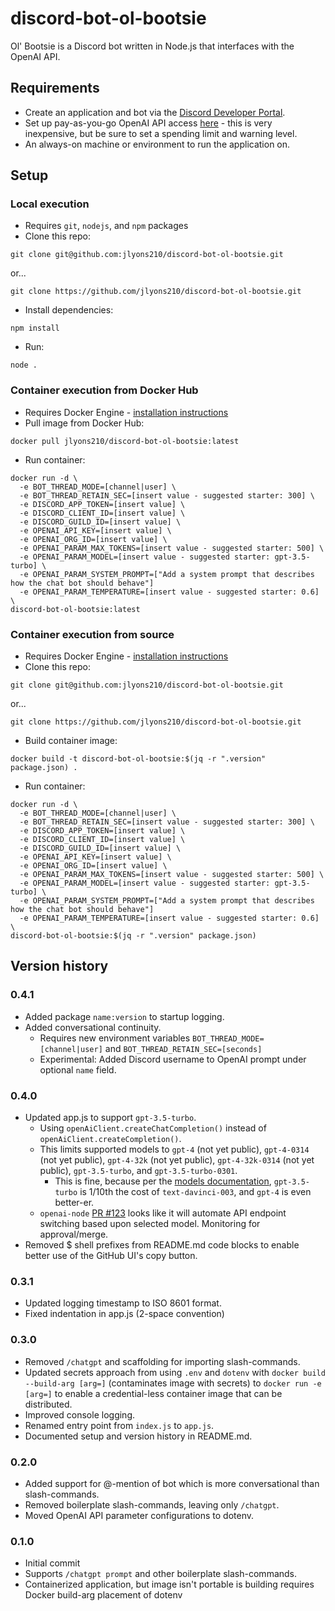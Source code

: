 # discord-bot-ol-bootsie
Ol' Bootsie is a Discord bot written in Node.js that interfaces with the OpenAI API.

## Requirements
* Create an application and bot via the [Discord Developer Portal](https://discord.com/developers/).
* Set up pay-as-you-go OpenAI API access [here](https://platform.openai.com/account/) - this is very inexpensive, but be sure to set a spending limit and warning level.
* An always-on machine or environment to run the application on.

## Setup

### Local execution
* Requires `git`, `nodejs`, and `npm` packages
* Clone this repo:
```
git clone git@github.com:jlyons210/discord-bot-ol-bootsie.git
```
or...
```
git clone https://github.com/jlyons210/discord-bot-ol-bootsie.git
```
* Install dependencies:
```
npm install
```
* Run:
```
node .
```

### Container execution from Docker Hub
* Requires Docker Engine - [installation instructions](https://docs.docker.com/engine/install/)
* Pull image from Docker Hub:

```
docker pull jlyons210/discord-bot-ol-bootsie:latest
```

* Run container:
```
docker run -d \
  -e BOT_THREAD_MODE=[channel|user] \
  -e BOT_THREAD_RETAIN_SEC=[insert value - suggested starter: 300] \
  -e DISCORD_APP_TOKEN=[insert value] \
  -e DISCORD_CLIENT_ID=[insert value] \
  -e DISCORD_GUILD_ID=[insert value] \
  -e OPENAI_API_KEY=[insert value] \
  -e OPENAI_ORG_ID=[insert value] \
  -e OPENAI_PARAM_MAX_TOKENS=[insert value - suggested starter: 500] \
  -e OPENAI_PARAM_MODEL=[insert value - suggested starter: gpt-3.5-turbo] \
  -e OPENAI_PARAM_SYSTEM_PROMPT=["Add a system prompt that describes how the chat bot should behave"]
  -e OPENAI_PARAM_TEMPERATURE=[insert value - suggested starter: 0.6] \
discord-bot-ol-bootsie:latest
```

### Container execution from source
* Requires Docker Engine - [installation instructions](https://docs.docker.com/engine/install/)
* Clone this repo:
```
git clone git@github.com:jlyons210/discord-bot-ol-bootsie.git
```
or...
```
git clone https://github.com/jlyons210/discord-bot-ol-bootsie.git
```
* Build container image:
```
docker build -t discord-bot-ol-bootsie:$(jq -r ".version" package.json) .
```
* Run container:
```
docker run -d \
  -e BOT_THREAD_MODE=[channel|user] \
  -e BOT_THREAD_RETAIN_SEC=[insert value - suggested starter: 300] \
  -e DISCORD_APP_TOKEN=[insert value] \
  -e DISCORD_CLIENT_ID=[insert value] \
  -e DISCORD_GUILD_ID=[insert value] \
  -e OPENAI_API_KEY=[insert value] \
  -e OPENAI_ORG_ID=[insert value] \
  -e OPENAI_PARAM_MAX_TOKENS=[insert value - suggested starter: 500] \
  -e OPENAI_PARAM_MODEL=[insert value - suggested starter: gpt-3.5-turbo] \
  -e OPENAI_PARAM_SYSTEM_PROMPT=["Add a system prompt that describes how the chat bot should behave"]
  -e OPENAI_PARAM_TEMPERATURE=[insert value - suggested starter: 0.6] \
discord-bot-ol-bootsie:$(jq -r ".version" package.json)
```

## Version history

### 0.4.1
* Added package `name:version` to startup logging.
* Added conversational continuity.
  * Requires new environment variables `BOT_THREAD_MODE=[channel|user]` and `BOT_THREAD_RETAIN_SEC=[seconds]`
  * Experimental: Added Discord username to OpenAI prompt under optional `name` field.

### 0.4.0
* Updated app.js to support `gpt-3.5-turbo`.
  * Using `openAiClient.createChatCompletion()` instead of `openAiClient.createCompletion()`.
  * This limits supported models to `gpt-4` (not yet public), `gpt-4-0314` (not yet public), `gpt-4-32k` (not yet public), `gpt-4-32k-0314` (not yet public), `gpt-3.5-turbo`, and `gpt-3.5-turbo-0301`.
    * This is fine, because per the [models documentation](https://platform.openai.com/docs/models/gpt-4), `gpt-3.5-turbo` is 1/10th the cost of `text-davinci-003`, and `gpt-4` is even better-er.
  * `openai-node` [PR #123](https://github.com/openai/openai-node/pull/123) looks like it will automate API endpoint switching based upon selected model. Monitoring for approval/merge.
* Removed $ shell prefixes from README.md code blocks to enable better use of the GitHub UI's copy button.

### 0.3.1
* Updated logging timestamp to ISO 8601 format.
* Fixed indentation in app.js (2-space convention)

### 0.3.0
* Removed `/chatgpt` and scaffolding for importing slash-commands.
* Updated secrets approach from using `.env` and `dotenv` with `docker build --build-arg [arg=]` (contaminates image with secrets) to `docker run -e [arg=]` to enable a credential-less container image that can be distributed.
* Improved console logging.
* Renamed entry point from `index.js` to `app.js`.
* Documented setup and version history in README.md.

### 0.2.0
* Added support for @-mention of bot which is more conversational than slash-commands.
* Removed boilerplate slash-commands, leaving only `/chatgpt`.
* Moved OpenAI API parameter configurations to dotenv.

### 0.1.0
* Initial commit
* Supports `/chatgpt prompt` and other boilerplate slash-commands.
* Containerized application, but image isn't portable is building requires Docker build-arg placement of dotenv
